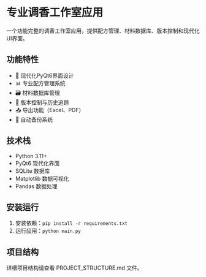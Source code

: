 # 专业调香工作室应用

一个功能完整的调香工作室应用，提供配方管理、材料数据库、版本控制和现代化UI界面。

## 功能特性

- 🎨 现代化PyQt6界面设计
- 📊 专业配方管理系统
- 🗃️ 材料数据库管理
- 🔄 版本控制与历史追踪
- 📤 导出功能（Excel、PDF）
- 💾 自动备份系统

## 技术栈

- Python 3.11+
- PyQt6 现代化界面
- SQLite 数据库
- Matplotlib 数据可视化
- Pandas 数据处理

## 安装运行

1. 安装依赖：`pip install -r requirements.txt`
2. 运行应用：`python main.py`

## 项目结构

详细项目结构请查看 PROJECT_STRUCTURE.md 文件。